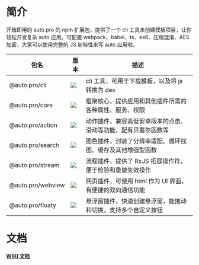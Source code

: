 # 简介

开箱即用的 auto.pro 的 npm 扩展包，提供了一个 cli 工具来创建模板项目，让你轻松开发复杂 auto 应用。可配置 webpack、babel、ts、es6、压缩混淆、AES 加密，大家可以使用完整的 JS 新特性来写 auto 应用啦。

| 包名              | 版本                                                    | 描述                                                           |
| ----------------- | ------------------------------------------------------- | -------------------------------------------------------------- |
| @auto.pro/cli     | ![](https://img.shields.io/npm/v/@auto.pro/cli.svg)     | cli 工具，可用于下载模板，以及将 js 转换为 dex                 |
| @auto.pro/core    | ![](https://img.shields.io/npm/v/@auto.pro/core.svg)    | 框架核心，提供应用和其他插件所需的各种属性、服务、权限         |
| @auto.pro/action  | ![](https://img.shields.io/npm/v/@auto.pro/action.svg)  | 动作插件，兼容高低安卓版本的点击、滑动等功能，配有贝塞尔函数等 |
| @auto.pro/search  | ![](https://img.shields.io/npm/v/@auto.pro/search.svg)  | 图色插件，封装了分辨率适配、循环找图、缓存及其他增强型函数     |
| @auto.pro/stream  | ![](https://img.shields.io/npm/v/@auto.pro/stream.svg)  | 流程插件，提供了 RxJS 拓展操作符，便于检验和重做失效操作       |
| @auto.pro/webview | ![](https://img.shields.io/npm/v/@auto.pro/webview.svg) | 网页插件，可使用 html 作为 UI 界面，有便捷的双向通信功能       |
| @auto.pro/floaty  | ![](https://img.shields.io/npm/v/@auto.pro/floaty.svg)  | 悬浮窗插件，快速创建悬浮窗，能拖动和切换，支持多个自定义按钮   |

# 文档

**[WIKI 文档](https://github.com/molysama/auto.pro/wiki)**
